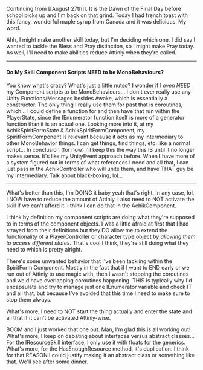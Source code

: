 Continuing from [[August 27th]]. It is the Dawn of the Final Day before school picks up and I'm back on that grind. Today I had french toast with this fancy, wonderful maple syrup from Canada and it was delicious. My word.

Ahh, I might make another skill today, but I'm deciding which one. I did say I wanted to tackle the Bless and Pray distinction, so I might make Pray today. As well, I'll need to make abilities reduce Attiniy when they're called. 

---

#### Do My Skill Component Scripts NEED to be MonoBehaviours?
You know what's crazy?  What's just a little nutso? I wonder if I *even NEED* my Component scripts to be MonoBehaviours...
I don't ever really use any Unity Functions/Messages besides Awake, which is essentially a constructor. The only thing I really use them for past that is coroutines, which... I could define a function for and then have that run within the PlayerState, since the IEnumerator function itself is more of a generator function than it is an actual one.
	Looking more into it, at my AchikSpiritFormState & AchikSpiritFormComponent, my SpiritFormComponent is relevant because it acts as my intermediary to other MonoBehavior things. I can get things, find things, etc. like a normal script...
In conclusion (for now) I'll keep this the way this IS until it no longer makes sense. It's like my UnityEvent approach before. When I have more of a system figured out in terms of what references I need and all that, I can just pass in the AchikController who will unite them, and have THAT guy be my intermediary. Talk about black-boxing, lol...

---

What's better than this, I'm DOING it baby yeah that's right. In any case, lol, I NOW have to reduce the amount of Attiniy. I also need to NOT activate the skill if we can't afford it. I think I can do that in the AchikComponent.

I think by definition my component scripts are doing what they're supposed to in terms of the component objects. I was a little afraid at first that I had strayed from their definitions but they DO allow me to extend the functionality of a PlayerController or character type object *by allowing them to access different states*. That's cool I think, they're still doing what they need to which is pretty alright.

There's some unwanted behavior that I've been tackling within the SpiritForm Component. Mostly in the fact that if I want to END early or we run out of Attiniy to use magic with, then I wasn't stopping the coroutines and we'd have overlapping coroutines happening. THIS is typically why I'd encapsulate and try to manage just one IEnumerator variable and check IT and all that, but because I've avoided that this time I need to make sure to stop them always.

What's more, I need to NOT start the thing actually and enter the state and all that if it can't be activated Attiniy-wise.

BOOM and I just worked that one out. Man, I'm glad this is all working out! What's more, I keep on debating about interfaces versus abstract classes... For the IResourceSkill interface, I only use it with floats for the generics. What's more, for the HasEnoughResource method, it's duplication. I think for that REASON I could justify making it an abstract class or something like that. We'll see after some dinner.

